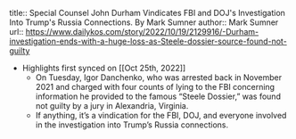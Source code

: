title:: Special Counsel John Durham Vindicates FBI and DOJ's Investigation Into Trump's Russia Connections. By Mark Sumner
author:: Mark Sumner
url:: https://www.dailykos.com/story/2022/10/19/2129916/-Durham-investigation-ends-with-a-huge-loss-as-Steele-dossier-source-found-not-guilty

- Highlights first synced on [[Oct 25th, 2022]]
	- On Tuesday, Igor Danchenko, who was arrested back in November 2021 and charged with four counts of lying to the FBI concerning information he provided to the famous “Steele Dossier,” was found not guilty by a jury in Alexandria, Virginia.
	- If anything, it’s a vindication for the FBI, DOJ, and everyone involved in the investigation into Trump’s Russia connections.